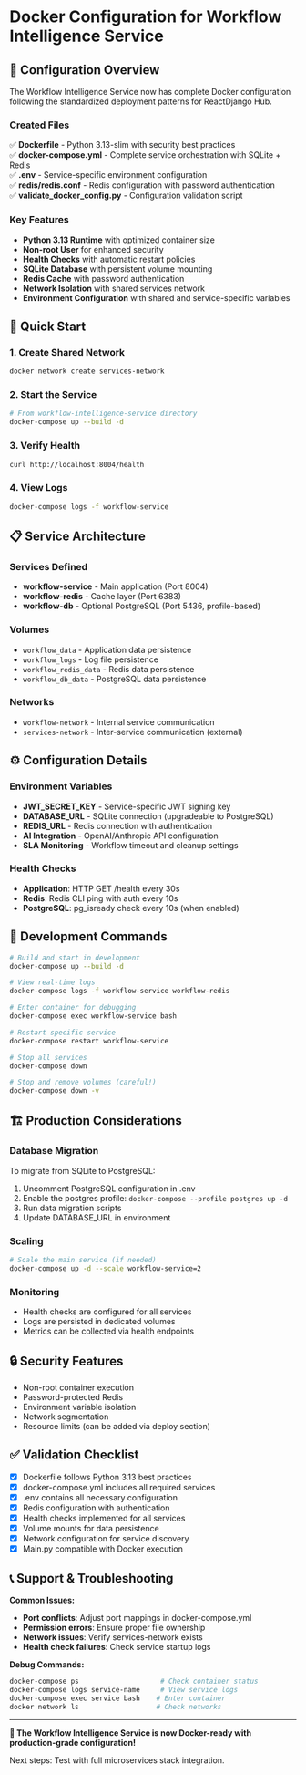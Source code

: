 # Docker Configuration for Workflow Intelligence Service

## 🐳 **Configuration Overview**

The Workflow Intelligence Service now has complete Docker configuration following the standardized deployment patterns for ReactDjango Hub.

### **Created Files**

✅ **Dockerfile** - Python 3.13-slim with security best practices  
✅ **docker-compose.yml** - Complete service orchestration with SQLite + Redis  
✅ **.env** - Service-specific environment configuration  
✅ **redis/redis.conf** - Redis configuration with password authentication  
✅ **validate_docker_config.py** - Configuration validation script  

### **Key Features**

- **Python 3.13 Runtime** with optimized container size
- **Non-root User** for enhanced security  
- **Health Checks** with automatic restart policies
- **SQLite Database** with persistent volume mounting
- **Redis Cache** with password authentication
- **Network Isolation** with shared services network
- **Environment Configuration** with shared and service-specific variables

## 🚀 **Quick Start**

### **1. Create Shared Network**
```bash
docker network create services-network
```

### **2. Start the Service**
```bash
# From workflow-intelligence-service directory
docker-compose up --build -d
```

### **3. Verify Health**
```bash
curl http://localhost:8004/health
```

### **4. View Logs**
```bash
docker-compose logs -f workflow-service
```

## 📋 **Service Architecture**

### **Services Defined**
- **workflow-service** - Main application (Port 8004)
- **workflow-redis** - Cache layer (Port 6383)
- **workflow-db** - Optional PostgreSQL (Port 5436, profile-based)

### **Volumes**
- `workflow_data` - Application data persistence
- `workflow_logs` - Log file persistence  
- `workflow_redis_data` - Redis data persistence
- `workflow_db_data` - PostgreSQL data persistence

### **Networks**
- `workflow-network` - Internal service communication
- `services-network` - Inter-service communication (external)

## ⚙️ **Configuration Details**

### **Environment Variables**
- **JWT_SECRET_KEY** - Service-specific JWT signing key
- **DATABASE_URL** - SQLite connection (upgradeable to PostgreSQL)
- **REDIS_URL** - Redis connection with authentication
- **AI Integration** - OpenAI/Anthropic API configuration
- **SLA Monitoring** - Workflow timeout and cleanup settings

### **Health Checks**
- **Application**: HTTP GET /health every 30s
- **Redis**: Redis CLI ping with auth every 10s
- **PostgreSQL**: pg_isready check every 10s (when enabled)

## 🔧 **Development Commands**

```bash
# Build and start in development
docker-compose up --build -d

# View real-time logs
docker-compose logs -f workflow-service workflow-redis

# Enter container for debugging
docker-compose exec workflow-service bash

# Restart specific service
docker-compose restart workflow-service

# Stop all services
docker-compose down

# Stop and remove volumes (careful!)
docker-compose down -v
```

## 🏗️ **Production Considerations**

### **Database Migration**
To migrate from SQLite to PostgreSQL:
1. Uncomment PostgreSQL configuration in .env
2. Enable the postgres profile: `docker-compose --profile postgres up -d`
3. Run data migration scripts
4. Update DATABASE_URL in environment

### **Scaling**
```bash
# Scale the main service (if needed)
docker-compose up -d --scale workflow-service=2
```

### **Monitoring**
- Health checks are configured for all services
- Logs are persisted in dedicated volumes
- Metrics can be collected via health endpoints

## 🔒 **Security Features**

- Non-root container execution
- Password-protected Redis
- Environment variable isolation
- Network segmentation
- Resource limits (can be added via deploy section)

## ✅ **Validation Checklist**

- [x] Dockerfile follows Python 3.13 best practices
- [x] docker-compose.yml includes all required services
- [x] .env contains all necessary configuration
- [x] Redis configuration with authentication
- [x] Health checks implemented for all services
- [x] Volume mounts for data persistence
- [x] Network configuration for service discovery
- [x] Main.py compatible with Docker execution

## 📞 **Support & Troubleshooting**

**Common Issues:**
- **Port conflicts**: Adjust port mappings in docker-compose.yml
- **Permission errors**: Ensure proper file ownership
- **Network issues**: Verify services-network exists
- **Health check failures**: Check service startup logs

**Debug Commands:**
```bash
docker-compose ps                    # Check container status
docker-compose logs service-name     # View service logs
docker-compose exec service bash    # Enter container
docker network ls                   # Check networks
```

---

**🎯 The Workflow Intelligence Service is now Docker-ready with production-grade configuration!**

Next steps: Test with full microservices stack integration.